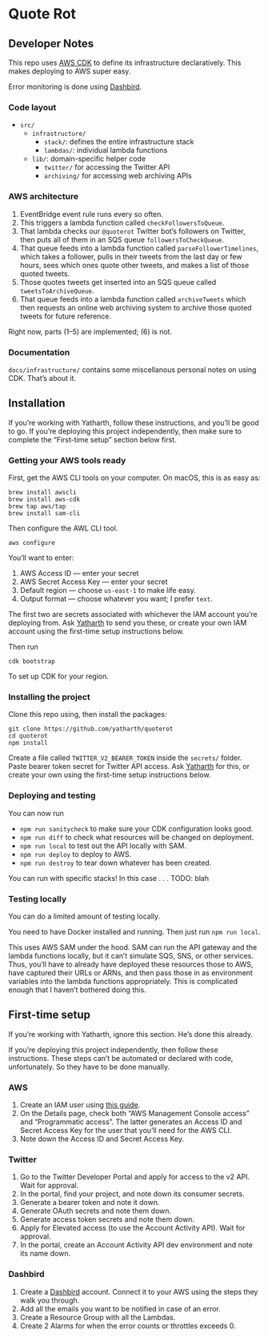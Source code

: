 # Quote Rot


## Developer Notes

This repo uses [AWS CDK][cdk] to define its infrastructure declaratively. This makes deploying to AWS super easy.

Error monitoring is done using [Dashbird][dashbird].


### Code layout

- `src/`
    - `infrastructure/`
      - `stack/`: defines the entire infrastructure stack
      - `lambdas/`: individual lambda functions
    - `lib/`: domain-specific helper code
      - `twitter/` for accessing the Twitter API
      - `archiving/` for accessing web archiving APIs


### AWS architecture

1. EventBridge event rule runs every so often.
2. This triggers a lambda function called `checkFollowersToQueue`.
3. That lambda checks our `@quoterot` Twitter bot’s followers on Twitter, then puts all of them in an SQS queue `followersToCheckQueue`.
4. That queue feeds into a lambda function called `parseFollowerTimelines`, which takes a follower, pulls in their tweets from the last day or few hours, sees which ones quote other tweets, and makes a list of those quoted tweets.
5. Those quotes tweets get inserted into an SQS queue called `tweetsToArchiveQueue`.
6. That queue feeds into a lambda function called `archiveTweets` which then requests an online web archiving system to archive those quoted tweets for future reference.

Right now, parts (1–5) are implemented; (6) is not.


### Documentation

`docs/infrastructure/` contains some miscellanous personal notes on using CDK. That’s about it.



## Installation

If you’re working with Yatharth, follow these instructions, and you’ll be good to go. If you’re deploying this project independently, then make sure to complete the “First-time setup” section below first.


### Getting your AWS tools ready

First, get the AWS CLI tools on your computer. On macOS, this is as easy as:

```shell
brew install awscli
brew install aws-cdk
brew tap aws/tap
brew install sam-cli
```

Then configure the AWL CLI tool.

```shell
aws configure
```

You’ll want to enter:

1. AWS Access ID — enter your secret
2. AWS Secret Access Key — enter your secret
3. Default region — choose `us-east-1` to make life easy.
4. Output format — choose whatever you want; I prefer `text`.

The first two are secrets associated with whichever the IAM account you’re deploying from. Ask [Yatharth][yatharthemail] to send you these, or create your own IAM account using the first-time setup instructions below.

Then run 

```shell
cdk bootstrap
```

To set up CDK for your region.



### Installing the project

Clone this repo using, then install the packages:

```shell
git clone https://github.com/yatharth/quoterot
cd quoterot 
npm install
```

Create a file called `TWITTER_V2_BEARER_TOKEN` inside the `secrets/` folder. Paste bearer token secret for Twitter API access. Ask [Yatharth][yatharthemail] for this, or create your own using the first-time setup instructions below.


### Deploying and testing

You can now run

* `npm run sanitycheck` to make sure your CDK configuration looks good.
* `npm run diff` to check what resources will be changed on deployment.
* `npm run local` to test out the API locally with SAM.
* `npm run deploy` to deploy to AWS.
* `npm run destroy` to tear down whatever has been created.

You can run with specific stacks! In this case . . . TODO: blah


### Testing locally 

You can do a limited amount of testing locally. 

You need to have Docker installed and running. Then just run `npm run local`.

This uses AWS SAM under the hood. SAM can run the API gateway and the lambda functions locally, but it can’t simulate SQS, SNS, or other services. Thus, you’ll have to already have deployed these resources those to AWS, have captured their URLs or ARNs, and then pass those in as environment variables into the lambda functions appropriately. This is complicated enough that I haven’t bothered doing this.



## First-time setup

If you’re working with Yatharth, ignore this section. He’s done this already.

If you’re deploying this project independently, then follow these instructions. These steps can’t be automated or declared with code, unfortunately. So they have to be done manually.


### AWS

1. Create an IAM user using [this guide](https://docs.aws.amazon.com/IAM/latest/UserGuide/getting-started_create-admin-group.html).
2. On the Details page, check both “AWS Management Console access” and “Programmatic access”. The latter generates an Access ID and Secret Access Key for the user that you’ll need for the AWS CLI.
3. Note down the Access ID and Secret Access Key.


### Twitter

1. Go to the Twitter Developer Portal and apply for access to the v2 API. Wait for approval.
2. In the portal, find your project, and note down its consumer secrets.
3. Generate a bearer token and note it down. 
4. Generate OAuth secrets and note them down.
5. Generate access token secrets and note them down.
6. Apply for Elevated access (to use the Account Activity API). Wait for approval.
7. In the portal, create an Account Activity API dev environment and note its name down.


### Dashbird

1. Create a [Dashbird][dashbird] account. Connect it to your AWS using the steps they walk you through.
2. Add all the emails you want to be notified in case of an error.
3. Create a Resource Group with all the Lambdas.
4. Create 2 Alarms for when the error counts or throttles exceeds 0.


[cdk]: https://aws.amazon.com/cdk/
[dashbird]: https://dashbird.io
[yatharthemail]: mailto:yatharth999@gmail.com
